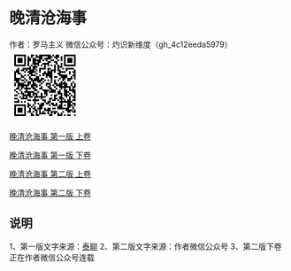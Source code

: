 # 晚清沧海事

作者：罗马主义
微信公众号：灼识新维度（gh_4c12eeda5979）
![wechat](./images/wechat.bmp)

[晚清沧海事 第一版 上卷](./first_edition_1.md)

[晚清沧海事 第一版 下卷](./first_edition_2.md)

[晚清沧海事 第二版 上卷](./second_edition_1.md)

[晚清沧海事 第二版 下卷](./second_edition_2.md)

## 说明

1、第一版文字来源：[泰聊](http://thailiao.net/user-thread-2.htm)
2、第二版文字来源：作者微信公众号
3、第二版下卷正在作者微信公众号连载
